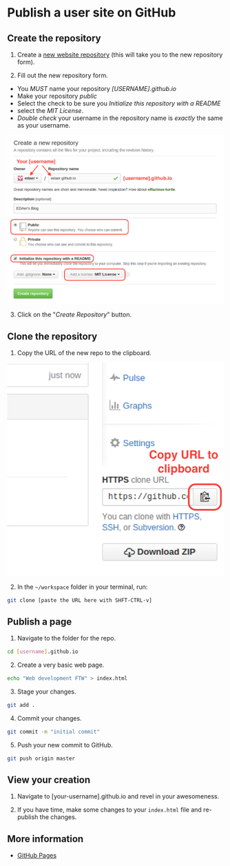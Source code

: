 Publish a user site on GitHub
=================================

## Create the repository

1. Create a [new website repository](https://github.com/new) (this will take you to the new repository form).

2. Fill out the new repository form.

 * You *MUST* name your repository *[USERNAME].github.io*
 * Make your repository *public*
 * Select the check to be sure you *Initialize this repository with a README*
 * select the *MIT License*.
 * *Double check* your username in the repository name is _exactly_ the same as your username.

![The new repository form](images/create-user-website.png)

3. Click on the "*Create Repository*" button.

## Clone the repository

1. Copy the URL of the new repo to the clipboard.

![Copy the repo URL](images/clone-repo.png)

2. In the `~/workspace` folder in your terminal, run:

```bash
git clone [paste the URL here with SHFT-CTRL-v]
```

## Publish a page

1. Navigate to the folder for the repo.

```bash
cd [username].github.io
```

2. Create a very basic web page.

```bash
echo "Web development FTW" > index.html
```

3. Stage your changes.

```bash
git add .
```

4. Commit your changes.

```bash
git commit -m "initial commit"
```

5. Push your new commit to GitHub.

```bash
git push origin master
```

## View your creation

1. Navigate to [your-username].github.io and revel in your awesomeness.

2. If you have time, make some changes to your `index.html` file and re-publish the changes.

## More information

* [GitHub Pages](https://pages.github.com/)
